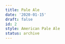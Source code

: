 ```yaml
---
title: Pale Ale
date: '2020-01-15'
draft: false
id: 2
style: American Pale Ale
status: archive
---
```

